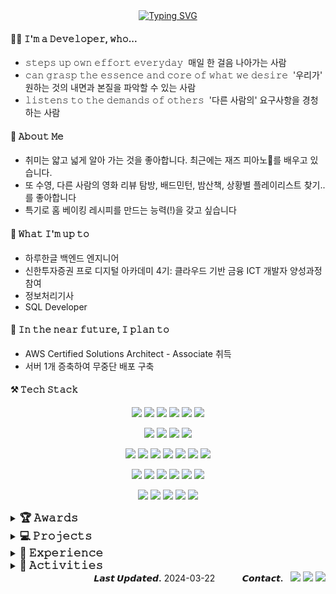 <div align="center">
  <a href="https://git.io/typing-svg"><img src="https://readme-typing-svg.demolab.com?font=Josefin+Sans&size=30&duration=2000&pause=1000&color=6E85B7&center=true&width=435&lines=Hi%2C+I'm+KYEONGSEO+CHOI" alt="Typing SVG" /></a>
</div>

<div><h4>👩‍💻 𝙸'𝚖 𝚊 𝙳𝚎𝚟𝚎𝚕𝚘𝚙𝚎𝚛, 𝚠𝚑𝚘... </h4>
  <ul>
   <li>𝚜𝚝𝚎𝚙𝚜 𝚞𝚙 𝚘𝚠𝚗 𝚎𝚏𝚏𝚘𝚛𝚝 𝚎𝚟𝚎𝚛𝚢𝚍𝚊𝚢 &nbsp;매일 한 걸음 나아가는 사람</li>
   <li>𝚌𝚊𝚗 𝚐𝚛𝚊𝚜𝚙 𝚝𝚑𝚎 𝚎𝚜𝚜𝚎𝚗𝚌𝚎 𝚊𝚗𝚍 𝚌𝚘𝚛𝚎 𝚘𝚏 𝚠𝚑𝚊𝚝 𝚠𝚎 𝚍𝚎𝚜𝚒𝚛𝚎 &nbsp;'우리가' 원하는 것의 내면과 본질을 파악할 수 있는 사람</li>
   <li>𝚕𝚒𝚜𝚝𝚎𝚗𝚜 𝚝𝚘 𝚝𝚑𝚎 𝚍𝚎𝚖𝚊𝚗𝚍𝚜 𝚘𝚏 𝚘𝚝𝚑𝚎𝚛𝚜 &nbsp;'다른 사람의' 요구사항을 경청하는 사람</li>
  </ul>
</div>

<div><h4>🍋 𝙰𝚋𝚘𝚞𝚝 𝙼𝚎 </h4>
  <ul>
   <li>취미는 얇고 넓게 알아 가는 것을 좋아합니다. 최근에는 재즈 피아노🎹를 배우고 있습니다.</li>
   <li>또 수영, 다른 사람의 영화 리뷰 탐방, 배드민턴, 밤산책, 상황별 플레이리스트 찾기.. 를 좋아합니다</li>
   <li>특기로 홈 베이킹 레시피를 만드는 능력(!)을 갖고 싶습니다</li>
  </ul>
</div>

<div><h4>🐢 𝚆𝚑𝚊𝚝 𝙸'𝚖 𝚞𝚙 𝚝𝚘 </h4>
  <ul>
   <li>하루한글 백엔드 엔지니어</li>
   <li>신한투자증권 프로 디지털 아카데미 4기: 클라우드 기반 금융 ICT 개발자 양성과정 참여</li>
   <li>정보처리기사</li>
   <li>SQL Developer</li>
  </ul>
</div>

<div><h4>🎯 𝙸𝚗 𝚝𝚑𝚎 𝚗𝚎𝚊𝚛 𝚏𝚞𝚝𝚞𝚛𝚎, 𝙸 𝚙𝚕𝚊𝚗 𝚝𝚘 </h4>
  <ul>
   <li>AWS Certified Solutions Architect - Associate 취득 </li>
   <li>서버 1개 증축하여 무중단 배포 구축</li>
  </ul>
</div>


<!-- <div align="center"> <h3>⚒ 𝚃𝙴𝙲𝙷 𝚂𝚃𝙰𝙲𝙺</h3> </div> -->
<h4>⚒ 𝚃𝚎𝚌𝚑 𝚂𝚝𝚊𝚌𝚔</h4>
<div align="center">
<p> 
  <img src="https://img.shields.io/badge/Java-007396?style=flat-square&logo=Java&logoColor=white"/>
  <img src="https://img.shields.io/badge/python-3776AB?style=flat-square&logo=python&logoColor=white">
  <img src="https://img.shields.io/badge/c++-00599C?style=flat-square&logo=c%2B%2B&logoColor=white">
  <img src="https://img.shields.io/badge/javascript-F7DF1E?style=flat-square&logo=javascript&logoColor=black"> 
  <img src="https://img.shields.io/badge/html5-E34F26?style=flat-square&logo=html5&logoColor=white"> 
  <img src="https://img.shields.io/badge/css-1572B6?style=flat-square&logo=css3&logoColor=white"> 
</p>
<p>
  <img src="https://img.shields.io/badge/Spring Boot-6DB33F?style=flat-square&logo=SpringBoot&logoColor=white"/>
  <img src="https://img.shields.io/badge/Postman-FF6C37?style=flat-square&logo=postman&logoColor=white"/>
  <img src="https://img.shields.io/badge/Spring Data JPA-6DB33F?style=flat-square&logo=spring&logoColor=white"/>
  <img src="https://img.shields.io/badge/Node.js-339933?style=flat-square&logo=nodedotjs&logoColor=white"/>
<!--  <img src="https://img.shields.io/badge/React-61DAFB?style=flat-square&logo=React&logoColor=black"/>
  <img src="https://img.shields.io/badge/jquery-0769AD?style=flat-square&logo=jquery&logoColor=white">
  <img src="https://img.shields.io/badge/Android-3DDC84?style=flat-square&logo=Android&logoColor=white"/>         -->
</p>
<p>
  <img src="https://img.shields.io/badge/Apache Tomcat-F8DC75?style=flat-square&logo=apachetomcat&logoColor=black"/>
  <img src="https://img.shields.io/badge/AWS RDS-527FFF?style=flat-square&logo=amazonrds&logoColor=white"/>
  <img src="https://img.shields.io/badge/AWS ec2-FF9900?style=flat-square&logo=amazonec2&logoColor=white"/>
  <img src="https://img.shields.io/badge/AWS S3-527FFF?style=flat-square&logo=amazons3&logoColor=white"/>
  <img src="https://img.shields.io/badge/Github Actions-2088FF?style=flat-square&logo=githubactions&logoColor=white"/>
  <img src="https://img.shields.io/badge/Grafana-F46800?style=flat-square&logo=grafana&logoColor=white"/>
  <img src="https://img.shields.io/badge/Prometheus-E6522C?style=flat-square&logo=prometheus&logoColor=white"/>
</p>
<p>
  <img src="https://img.shields.io/badge/Linux-FCC624?style=flat-square&logo=linux&logoColor=white"/>
  <img src="https://img.shields.io/badge/Ubuntu 18.04, 20.04-E95420?style=flat-square&logo=ubuntu&logoColor=white"/>
  <img src="https://img.shields.io/badge/Synology NAS-B5B5B6?style=flat-square&logo=synology&logoColor=black"/>
  <img src="https://img.shields.io/badge/Firebase-FFCA28?style=flat-square&logo=firebase&logoColor=white">
  <img src="https://img.shields.io/badge/Oracle-F80000?style=flat-square&logo=oracle&logoColor=white"/>
  <img src="https://img.shields.io/badge/MySQL-4479A1?style=flat-square&logo=mysql&logoColor=white"/>
</p>
<p>
  <img src="https://img.shields.io/badge/Docker-2496ED?style=flat-square&logo=Docker&logoColor=white"/>
  <img src="https://img.shields.io/badge/Git-F05032?style=flat-square&logo=git&logoColor=white"/>
  <img src="https://img.shields.io/badge/Slack-4A154B?style=flat-square&logo=Slack&logoColor=white"/>
  <img src="https://img.shields.io/badge/Notion-000000?style=flat-square&logo=notion&logoColor=white"/>
  <img src="https://img.shields.io/badge/Discord-5865F2?style=flat-square&logo=discord&logoColor=white"/>
</p>
</div>

<!-- 로고 아이콘은 https://simpleicons.org/ 이곳에서 가져오기 
DETAILS: <img src="https://img.shields.io/badge/표시할 이름-배경 색상?style=flat-square&logo=로고 아이콘 가져오기&logoColor=로고 색상"/>
  <img src="https://img.shields.io/badge/ - ?style=flat-square&logo= &logoColor=white"/>
-->

<details>
<summary><strong style="font-size: larger;">🏆 𝙰𝚠𝚊𝚛𝚍𝚜</strong></summary>
  <div>
    <ul>
      <li>[Huawei ICT Academy] <b>Hauwei ICT Competition 2023-2024 Korea</b> - National Competition: <b>Cloud Track 4th Awards</b>, 2023.12 <br/></li>
      <li>[한국수자원공사] 제3회 SDGs 소셜벤처 챔피언십 - 동상, 2023.11</li>
    </ul>
  </div>
</details>
<details>
<summary><strong style="font-size: larger;">💻 𝙿𝚛𝚘𝚓𝚎𝚌𝚝𝚜</strong></summary>
  <div>
    <ul>
      <li><b>한글 교육 애플리케이션 하루한글</b> 백엔드 개발, 2023.07 ~ current <br/></li>
      <li><a href="https://www.eiric.or.kr/literature/ser_view.php?SnxGubun=INME&mode=&searchCate=literature&more=Y&research=Y&re_q1=&gu=INME001G7&cmd=qryview&SnxIndxNum=248605&rownum=2&totalCnt=12&q1_t=7KO87KKF7ZmU&listUrl=L3NlYXJjaC9yZXN1bHQucGhwP1NueEd1YnVuPUlOTUUmbW9kZT0mc2VhcmNoQ2F0ZT1saXRlcmF0dXJlJnExPSVDMSVENiVDMSVCRSVDOCVBRCZtb3JlPVkmZjE9TU4mcmVzZWFyY2g9WSZyZV9xMT0=&q1=%C1%D6%C1%BE%C8%AD"><b>스마트미러를 활용한 노인 건강 증진 자세 분류 시스템</b></a>, 2022.03 ~ 2022.12</li>
      <li><a href="https://github.com/kyeongseo90/RedCedarDetection">Red Cedar Tree를 감지하기 위한 <b>‘Haar Cascade‘와 ‘YOLOv4‘ 모델의 성능 비교</b></a>, 2021.10 ~ 2021.12 </li>
      <li><a href="https://github.com/kyeongseo90/CleanDining2">CleanDining: 위생 음식점 지도 서비스</a>, 2022.10 ~ 2022.12</li>
      <li>기업사회프로젝트 <b>뉴로서킷 두피 측정 머신러닝 모델 및 데모 웹 개발</b>,  2022.07 ~ 2023.03 </li>
      <li><a href="http://ktccs.kips.or.kr/digital-library/25826"><b>에지 컴퓨팅 환경에서 비콘을 활용한 특수건물 화재 경보 시스템 개선 방안 연구</b></a>, 2021.03 ~ 2021.07 </li>
    </ul>
  </div>
</details>
<details>
<summary><strong style="font-size: larger;">🎫 𝙴𝚡𝚙𝚎𝚛𝚒𝚎𝚗𝚌𝚎</strong></summary>
  <div>
    <ul>
      <li>창업동아리 <b>‘GND’ 백엔드 개발자</b>, 2023.07 ~ current <br/></li>
      <li><b>인공지능 연구실 서버관리자</b>, 2022.01 ~ 2023.06</li>
      <li>SW 동아리 ‘FARM’ 운영진, 2022.03 ~ 2023.02 </li>
      <li><b>K-Square Capstone Design Program at Purdue Univ</b>, 2021.10 - 12</li>
      <li><b>CPLEX 활용 Crew Pairing 알고리즘</b> 개발 연구원, 2022.03 </li>
    </ul>
  </div>
</details>
<details>
<summary><strong style="font-size: larger;">🎨 𝙰𝚌𝚝𝚒𝚟𝚒𝚝𝚒𝚎𝚜</strong></summary>
  <div>
    <ul>
      <li> 삼성생명 금융 아카데미, 2023.08 <br/></li>
    </ul>
  </div>
</details>

<!--
[![Solved.ac Profile](http://mazassumnida.wtf/api/generate_badge?boj=rudtjml21)](https://solved.ac/rudtjml21)
![GitHub stats](https://github-readme-stats.vercel.app/api?username=kyeongseo90&show_icons=true&theme=Gradient)  
-->

<div align="right"> 
  <b>𝙇𝙖𝙨𝙩 𝙐𝙥𝙙𝙖𝙩𝙚𝙙.</b> 2024-03-22 &nbsp;&nbsp;&nbsp;&nbsp; &nbsp;&nbsp;&nbsp;&nbsp;
  <b>𝘾𝙤𝙣𝙩𝙖𝙘𝙩.</b> &nbsp;
  <a href="https://www.linkedin.com/in/%EA%B2%BD%EC%84%9C-%EC%B5%9C-60298325a?utm_source=share&utm_campaign=share_via&utm_content=profile&utm_medium=android_app"><img src="https://img.shields.io/badge/LinkedIn-0A66C2?style=flat-square&logo=linkedin&logoColor=white"/></a>
  <a href="mailto:rudtj9099@gmail.com"><img src="https://img.shields.io/badge/Email-EA4335?style=flat-square&logo=gmail&logoColor=white"/></a> 
  <a href="https://velog.io/@froajnzd"><img src="https://img.shields.io/badge/Velog-20C997?style=flat-square&logo=velog&logoColor=white"/></a>
</div>



<!--
[![Velog](https://velog-readme-stats.vercel.app/api?name=froajnzd)](https://velog.io/@froajnzd) 

  &nbsp;&nbsp;
  <a href="mailto:rudtj9099@gmail.com">rudtj9099@gmail.com</a> &nbsp;&nbsp;&nbsp;
  https://velog.io/@froajnzd 

// 가장 많이 쓰는 언어 top8까지
<div>
  github-readme-stats.vercel.app/api/top-langs/?username=kyeongseo90&langs_count=8
</div>
-->
